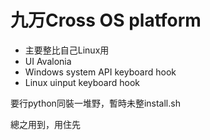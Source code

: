 # 九万Cross OS platform


- 主要整比自己Linux用
- UI Avalonia
- Windows system API keyboard hook
- Linux uinput keyboard hook

要行python同裝一堆野，暫時未整install.sh

總之用到，用住先
